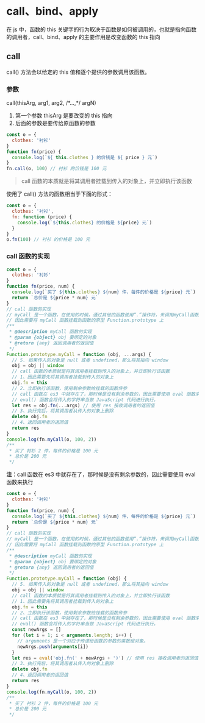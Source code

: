 # call、bind、apply

在 js 中，函数的 this 关键字的行为取决于函数是如何被调用的，也就是指向函数的调用者，call、bind、apply 的主要作用是改变函数的 this 指向

## call

call() 方法会以给定的 this 值和逐个提供的参数调用该函数。

### 参数

call(thisArg, arg1, arg2, /\*…,*/ argN)

1. 第一个参数 thisArg 是要改变的 this 指向
2. 后面的参数是要传给原函数的参数

```js
const o = {
  clothes: '衬衫'
}
function fn(price) {
  console.log(`${ this.clothes } 的价钱是 ${ price } 元`)
}
fn.call(o, 100) // 衬衫 的价钱是 100 元
```

> call 函数的本质就是将其调用者挂载到传入的对象上，并立即执行该函数

使用了 call() 方法的函数相当于下面的形式：

```js
const o = {
  clothes: '衬衫',
  fn: function (price) {
    console.log(`${this.clothes} 的价格是 ${price} 元`)
  }
}
o.fn(100) // 衬衫 的价格是 100 元
```

### call 函数的实现

```js
const o = {
  clothes: '衬衫'
}
function fn(price, num) {
  console.log(`买了 ${this.clothes} ${num} 件，每件的价格是 ${price} 元`)
  return `总价是 ${price * num} 元`
}
// call 函数的实现
// myCall 是一个函数，在使用的时候，通过其他的函数使用“.”操作符，来调用myCall函数
// 因此需要将 myCall 函数挂载到函数的原型 Function.prototype 上
/**
 * @description myCall 函数的实现
 * @param {object} obj 要绑定的对象
 * @return {any} 返回调用者的返回值
 */
Function.prototype.myCall = function (obj, ...args) {
  // 5. 如果传入的对象是 null 或者 undefined，那么将其指向 window
  obj = obj || window
  // call 函数的本质就是将其调用者挂载到传入的对象上，并立即执行该函数
  // 1、因此需要先将其调用者挂载到传入的对象上
  obj.fn = this
  // 2、立即执行该函数，使用剩余参数给挂载的函数传参
  // call 函数在 es3 中就存在了，那时候是没有剩余参数的，因此需要使用 eval 函数来执行
  // eval() 函数会将传入的字符串当做 JavaScript 代码进行执行。
  let res = obj.fn(...args) // 使用 res 接收调用者的返回值
  // 3、执行完后，将其调用者从传入的对象上删除
  delete obj.fn
  // 4、返回调用者的返回值
  return res
}
console.log(fn.myCall(o, 100, 2))
/**
 * 买了 衬衫 2 件，每件的价格是 100 元
 * 总价是 200 元
 */
```

**注**：call 函数在 es3 中就存在了，那时候是没有剩余参数的，因此需要使用 eval 函数来执行

```js
const o = {
  clothes: '衬衫'
}
function fn(price, num) {
  console.log(`买了 ${this.clothes} ${num} 件，每件的价格是 ${price} 元`)
  return `总价是 ${price * num} 元`
}
// call 函数的实现
// myCall 是一个函数，在使用的时候，通过其他的函数使用“.”操作符，来调用myCall函数
// 因此需要将 myCall 函数挂载到函数的原型 Function.prototype 上
/**
 * @description myCall 函数的实现
 * @param {object} obj 要绑定的对象
 * @return {any} 返回调用者的返回值
 */
Function.prototype.myCall = function (obj) {
  // 5. 如果传入的对象是 null 或者 undefined，那么将其指向 window
  obj = obj || window
  // call 函数的本质就是将其调用者挂载到传入的对象上，并立即执行该函数
  // 1、因此需要先将其调用者挂载到传入的对象上
  obj.fn = this
  // 2、立即执行该函数，使用剩余参数给挂载的函数传参
  // call 函数在 es3 中就存在了，那时候是没有剩余参数的，因此需要使用 eval 函数来执行
  // eval() 函数会将传入的字符串当做 JavaScript 代码进行执行。
  const newArgs = []
  for (let i = 1; i < arguments.length; i++) {
    // arguments 是一个对应于传递给函数的参数的类数组对象。
    newArgs.push(arguments[i])
  }
  let res = eval('obj.fn(' + newArgs + ')') // 使用 res 接收调用者的返回值
  // 3、执行完后，将其调用者从传入的对象上删除
  delete obj.fn
  // 4、返回调用者的返回值
  return res
}
console.log(fn.myCall(o, 100, 2))
/**
 * 买了 衬衫 2 件，每件的价格是 100 元
 * 总价是 200 元
 */
```
